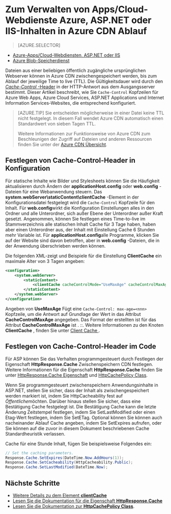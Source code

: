 <properties
 pageTitle="Zum Verwalten von Azure Web Apps/Cloud Services, ASP.NET und IIS-Inhalten in Azure CDN Ablauf | Microsoft Azure"
 description="Beschreibt, wie Sie den Ablauf von Cloud-Service-Inhalten in Azure CDN verwalten"
 services="cdn"
 documentationCenter=".NET"
 authors="camsoper"
 manager="erikre"
 editor=""/>
<tags
 ms.service="cdn"
 ms.workload="media"
 ms.tgt_pltfrm="na"
 ms.devlang="dotnet"
 ms.topic="article"
 ms.date="09/19/2016"
 ms.author="casoper"/>

# <a name="how-to-manage-expiration-of-azure-web-appscloud-services-aspnet-or-iis-content-in-azure-cdn"></a>Zum Verwalten von Apps/Cloud-Webdienste Azure, ASP.NET oder IIS-Inhalten in Azure CDN Ablauf

> [AZURE.SELECTOR]
- [Azure-Apps/Cloud-Webdiensten, ASP.NET oder IIS](cdn-manage-expiration-of-cloud-service-content.md)
- [Azure Blob-Speicherdienst](cdn-manage-expiration-of-blob-content.md)

Dateien aus einer beliebigen öffentlich zugängliche ursprünglichen Webserver können in Azure CDN zwischengespeichert werden, bis zum Ablauf der jeweilige Time to live (TTL).  Die Gültigkeitsdauer wird durch den [ *Cache-Control* -Header](http://www.w3.org/Protocols/rfc2616/rfc2616-sec14.html#sec14.9) in der HTTP-Antwort aus dem Ausgangsserver bestimmt.  Dieser Artikel beschreibt, wie Sie `Cache-Control` Kopfzeilen für Azure Web Apps, Azure Cloud Services, ASP.NET Applications und Internet Information Services-Websites, die entsprechend konfiguriert.

>[AZURE.TIP] Sie entscheiden möglicherweise in einer Datei keine TTL nicht festgelegt.  In diesem Fall wendet Azure CDN automatisch einen Standardwert von sieben Tagen TTL.
>
>Weitere Informationen zur Funktionsweise von Azure CDN zum Beschleunigen der Zugriff auf Dateien und anderen Ressourcen finden Sie unter der [Azure CDN Übersicht](./cdn-overview.md).

## <a name="setting-cache-control-headers-in-configuration"></a>Festlegen von Cache-Control-Header in Konfiguration

Für statische Inhalte wie Bilder und Stylesheets können Sie die Häufigkeit aktualisieren durch Ändern der **applicationHost.config** oder **web.config** -Dateien für eine Webanwendung steuern.  Das **system.webServer\staticContent\clientCache** -Element in der Konfigurationsdatei festgelegt wird die `Cache-Control` Kopfzeile für den Inhalt. Für **web.config**wirkt die Konfiguration Einstellungen alles in den Ordner und alle Unterordner, sich außer Ebene der Unterordner außer Kraft gesetzt.  Angenommen, können Sie festlegen eines Time-to-live im Stammverzeichnis alle statischen Inhalt Cache für 3 Tage haben, haben aber einen Unterordner aus, der Inhalt mit Einstellung Cache 6 Stunden mehr Variable ist.  Für **applicationHost.config**alle Programme, klicken Sie auf der Website sind davon betroffen, aber in **web.config** -Dateien, die in der Anwendung überschrieben werden können.

Die folgenden XML-zeigt und Beispiele für die Einstellung **ClientCache** ein maximale Alter von 3 Tagen angeben:  

```xml
<configuration>
    <system.webServer>
        <staticContent>
            <clientCache cacheControlMode="UseMaxAge" cacheControlMaxAge="3.00:00:00" />
        </staticContent>
    </system.webServer>
</configuration>
```

Angeben von **UseMaxAge** Fügt eine `Cache-Control: max-age=<nnn>` Kopfzeile, um die Antwort auf Grundlage der Wert in das Attribut **CacheControlMaxAge** angegeben. Das Format der erstellten ist für das Attribut **CacheControlMaxAge** ist <days>. <hours>:<min>:<sec>. Weitere Informationen zu den Knoten **ClientCache** , finden Sie unter [Client Cache <clientCache> ](http://www.iis.net/ConfigReference/system.webServer/staticContent/clientCache).  

## <a name="setting-cache-control-headers-in-code"></a>Festlegen von Cache-Control-Header im Code

Für ASP können Sie das Verhalten programmgesteuert durch Festlegen der Eigenschaft **HttpResponse.Cache** Zwischenspeichern CDN festlegen. Weitere Informationen für die Eigenschaft **HttpResponse.Cache** finden Sie unter [HttpResponse.Cache Eigenschaft](http://msdn.microsoft.com/library/system.web.httpresponse.cache.aspx) und [HttpCachePolicy Class](http://msdn.microsoft.com/library/system.web.httpcachepolicy.aspx).  

Wenn Sie programmgesteuert zwischenspeichern Anwendungsinhalte in ASP.NET, stellen Sie sicher, dass der Inhalt als zwischengespeichert werden markiert ist, indem Sie HttpCacheability fest auf *Öffentliche*möchten. Darüber hinaus stellen Sie sicher, dass eine Bestätigung Cache festgelegt ist. Die Bestätigung Cache kann die letzte Änderung Zeitstempel festlegen, indem Sie SetLastModified oder einen Etag-Wert festlegen, indem Sie SetETag. Optional können Sie können auch nacheinander Ablauf Cache angeben, indem Sie SetExpires aufrufen, oder Sie können auf die zuvor in diesem Dokument beschriebenen Cache Standardheuristik verlassen.  

Cache für eine Stunde Inhalt, fügen Sie beispielsweise Folgendes ein:  

```csharp
// Set the caching parameters.
Response.Cache.SetExpires(DateTime.Now.AddHours(1));
Response.Cache.SetCacheability(HttpCacheability.Public);
Response.Cache.SetLastModified(DateTime.Now);
```

## <a name="next-steps"></a>Nächste Schritte

- [Weitere Details zu dem Element **clientCache**](http://www.iis.net/ConfigReference/system.webServer/staticContent/clientCache)
- [Lesen Sie die Dokumentation für die Eigenschaft **HttpResponse.Cache**](http://msdn.microsoft.com/library/system.web.httpresponse.cache.aspx) 
- [Lesen Sie die Dokumentation zur **HttpCachePolicy Class**](http://msdn.microsoft.com/library/system.web.httpcachepolicy.aspx).  
